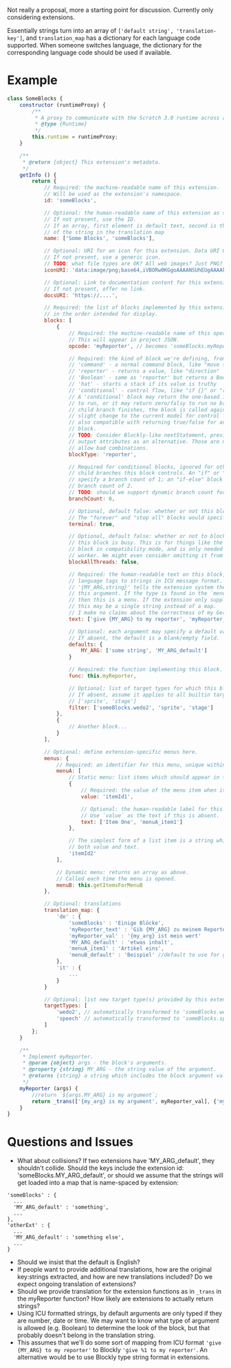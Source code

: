 Not really a proposal, more a starting point for discussion. Currently only considering extensions.

Essentially strings turn into an array of `['default string', 'translation-key']`, and  `translation_map` has a dictionary for each language code supported. When someone switches language, the dictionary for the corresponding language code should be used if available.

# Example

```js
class SomeBlocks {
    constructor (runtimeProxy) {
        /**
         * A proxy to communicate with the Scratch 3.0 runtime across a worker boundary.
         * @type {Runtime}
         */
        this.runtime = runtimeProxy;
    }

    /**
     * @return {object} This extension's metadata.
     */
    getInfo () {
        return {
            // Required: the machine-readable name of this extension.
            // Will be used as the extension's namespace.
            id: 'someBlocks',

            // Optional: the human-readable name of this extension as string or array.
            // If not present, use the ID.
            // If an array, first element is default text, second is the id
            // of the string in the translation map
            name: ['Some Blocks', 'someBlocks'],

            // Optional: URI for an icon for this extension. Data URI OK.
            // If not present, use a generic icon.
            // TODO: what file types are OK? All web images? Just PNG?
            iconURI: 'data:image/png;base64,iVBORw0KGgoAAAANSUhEUgAAAAkAAAAFCAAAAACyOJm3AAAAFklEQVQYV2P4DwMMEMgAI/+DEUIMBgAEWB7i7uidhAAAAABJRU5ErkJggg==',

            // Optional: Link to documentation content for this extension.
            // If not present, offer no link.
            docsURI: 'https://....',

            // Required: the list of blocks implemented by this extension,
            // in the order intended for display.
            blocks: [
                {
                    // Required: the machine-readable name of this operation.
                    // This will appear in project JSON.
                    opcode: 'myReporter', // becomes 'someBlocks.myReporter'

                    // Required: the kind of block we're defining, from a predefined list:
                    // 'command' - a normal command block, like "move {} steps"
                    // 'reporter' - returns a value, like "direction"
                    // 'Boolean' - same as 'reporter' but returns a Boolean value
                    // 'hat' - starts a stack if its value is truthy
                    // 'conditional' - control flow, like "if {}" or "repeat {}"
                    // A 'conditional' block may return the one-based index of a branch
                    // to run, or it may return zero/falsy to run no branch. Each time a
                    // child branch finishes, the block is called again. This is only a
                    // slight change to the current model for control flow blocks, and is
                    // also compatible with returning true/false for an "if" or "repeat"
                    // block.
                    // TODO: Consider Blockly-like nextStatement, previousStatement, and
                    // output attributes as an alternative. Those are more flexible, but
                    // allow bad combinations.
                    blockType: 'reporter',

                    // Required for conditional blocks, ignored for others: the number of
                    // child branches this block controls. An "if" or "repeat" block would
                    // specify a branch count of 1; an "if-else" block would specify a
                    // branch count of 2.
                    // TODO: should we support dynamic branch count for "switch"-likes?
                    branchCount: 0,

                    // Optional, default false: whether or not this block ends a stack.
                    // The "forever" and "stop all" blocks would specify true here.
                    terminal: true,

                    // Optional, default false: whether or not to block all threads while
                    // this block is busy. This is for things like the "touching color"
                    // block in compatibility mode, and is only needed if the VM runs in a
                    // worker. We might even consider omitting it from extension docs...
                    blockAllThreads: false,

                    // Required: the human-readable text on this block, as a map from IETF
                    // language tags to strings in ICU message format. Note that
                    // '{MY_ARG,string}' tells the extension system the name and type of
                    // this argument. If the type is found in the `menus` object below,
                    // then this is a menu. If the extension only supplies one language,
                    // this may be a single string instead of a map.
                    // I make no claims about the correctness of my German grammar...
                    text: ['give {MY_ARG} to my reporter', 'myReporter_text']

                    // Optional: each argument may specify a default value.
                    // If absent, the default is a blank/empty field.
                    defaults: {
                        MY_ARG: ['some string', 'MY_ARG_default']
                    }

                    // Required: the function implementing this block.
                    func: this.myReporter,

                    // Optional: list of target types for which this block should appear.
                    // If absent, assume it applies to all builtin targets -- that is:
                    // ['sprite', 'stage']
                    filter: ['someBlocks.wedo2', 'sprite', 'stage']
                },
                {
                    // Another block...
                }
            ],

            // Optional: define extension-specific menus here.
            menus: {
                // Required: an identifier for this menu, unique within this extension.
                menuA: [
                    // Static menu: list items which should appear in the menu.
                    {
                        // Required: the value of the menu item when it is chosen.
                        value: 'itemId1',

                        // Optional: the human-readable label for this item, in ICU format.
                        // Use `value` as the text if this is absent.
                        text: ['Item One', 'menuA_item1']
                    },

                    // The simplest form of a list item is a string which will be used as
                    // both value and text.
                    'itemId2'
                ],

                // Dynamic menu: returns an array as above.
                // Called each time the menu is opened.
                menuB: this.getItemsForMenuB
            },

            // Optional: translations
            translation_map: {
                'de' : {
                    'someBlocks' : 'Einige Blöcke',
                    'myReporter_text' : 'Gib {MY_ARG} zu meinem Reporter',
                    'myReporter_val' : '{my_arg} ist mein wert'
                    'MY_ARG_default' : 'etwas inhalt',
                    'menuA_item1' : 'Artikel eins',
                    'menuB_default' : 'Beispiel' //default to use for getItemsForMenuB
                },
                'it' : {
                    ...
                }
            }

            // Optional: list new target type(s) provided by this extension.
            targetTypes: [
                'wedo2', // automatically transformed to 'someBlocks.wedo2'
                'speech' // automatically transformed to 'someBlocks.speech'
            ]
        };
    }

    /**
     * Implement myReporter.
     * @param {object} args - the block's arguments.
     * @property {string} MY_ARG - the string value of the argument.
     * @returns {string} a string which includes the block argument value.
     */
    myReporter (args) {
        //return `${args.MY_ARG} is my argument`;
        return _trans(['{my_arg} is my argument', myReporter_val], {'my_arg' : args.MY_ARG})
    }
}
```

# Questions and Issues
* What about collisions? If two extensions have 'MY_ARG_default', they shouldn't collide. Should the keys include the extension id: 'someBlocks.MY_ARG_default', or should we assume that the strings will get loaded into a map that is name-spaced by extension:
```
'someBlocks' : {
  ...
  'MY_ARG_default' : 'something',
  ...
},
'otherExt' : {
  ...
  'MY_ARG_default' : 'something else',
  ...
}
```
* Should we insist that the default is English?
* If people want to provide additional translations, how are the original key:strings extracted, and how are new translations included? Do we expect ongoing translation of extensions?
* Should we provide translation for the extension functions as in `_trans` in the myReporter function? How likely are extensions to actually return strings?
* Using ICU formatted strings, by default arguments are only typed if they are number, date or time. We may want to know what type of argument is allowed (e.g. Boolean) to determine the look of the block, but that probably doesn't belong in the translation string.
* This assumes that we'll do some sort of mapping from ICU format `'give {MY_ARG} to my reporter'` to Blockly `'give %1 to my reporter'`. An alternative would be to use Blockly type string format in extensions.
